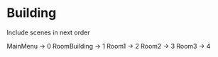 

# Building

Include scenes in next order

MainMenu -> 0 
RoomBuilding -> 1
Room1 -> 2
Room2 -> 3
Room3 -> 4

